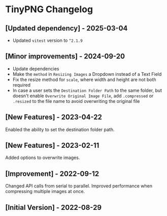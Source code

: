 # TinyPNG Changelog

## [Updated dependency] - 2025-03-04

- Updated `vitest` version to `^2.1.9`

## [Minor improvements] - 2024-09-20

- Update dependencies
- Make the `method` in `Resizing Images` a Dropdown instead of a Text Field
- Fix the resize method for `scale`, where width and height are not both required
- In case a user sets the `Destination Folder Path` to the same folder, but doesn't enable `Overwrite Original Image File`, add `.compressed` or `.resized` to the file name to avoid overwriting the original file

## [New Features] - 2023-04-22

Enabled the ability to set the destination folder path.

## [New Features] - 2023-02-11

Added options to overwrite images.

## [Improvement] - 2022-09-12

Changed API calls from serial to parallel.
Improved performance when compressing multiple images at once.

## [Initial Version] - 2022-08-29
